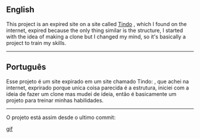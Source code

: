 
English
-------------------------------------
This project is an expired site on a site called [Tindo](https://sistematindo.com.br/?gclid=Cj0KCQiAgaGgBhC8ARIsAAAyLfGKs9_xIVl2spKHdeM1TeDm1bKLZExrVESby6NMVJ4Ygo0DxRa_7G8aAg0tEALw_wcB--) , which I found on the internet, expired because the only thing similar is the structure, I started with the idea of ​​making a clone but I changed my mind, so it's basically a project to train my skills.

-------------------------------------

Português
-------------------------------------
Esse projeto é um site expirado em um site chamado Tindo: , que achei na internet, exprirado porque unica coisa parecida é a estrutura, iniciei com a ideia de fazer um clone mas mudei de ideia, então é  basicamente um projeto para treinar minhas habilidades.

-------------------------------------

O projeto está assim desde o ultimo commit: 


[gif](./assets/gif.mp4)